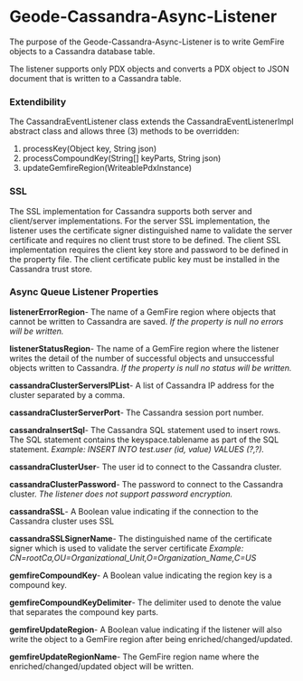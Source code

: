 # Geode-Cassandra-Async-Listener

The purpose of the Geode-Cassandra-Async-Listener is to write GemFire objects to a Cassandra database table. 

The listener supports only PDX objects and converts a PDX object to JSON document that is written to a Cassandra table. 

### Extendibility
The CassandraEventListener class extends the CassandraEventListenerImpl abstract class and allows three (3) methods to be overridden:
1.	processKey(Object key, String json) 
2.	processCompoundKey(String[] keyParts, String json)
3.	updateGemfireRegion(WriteablePdxInstance)

### SSL
The SSL implementation for Cassandra supports both server and client/server implementations. 
For the server SSL implementation, the listener uses the certificate signer distinguished name to validate the server certificate and requires no client trust store to be defined. 
The client SSL implementation requires the client key store and password to be defined in the property file. 
The client certificate public key must be installed in the Cassandra trust store.

### Async Queue Listener Properties

**listenerErrorRegion**- The name of a GemFire region where objects that cannot be written to Cassandra are saved. 
*If the property is null no errors will be written.*

**listenerStatusRegion**- The name of a GemFire region where the listener writes the detail of the number of successful objects and unsuccessful objects written to Cassandra. 
*If the property is null no status will be written.*

**cassandraClusterServersIPList**- A list of Cassandra IP address for the cluster separated by a comma.

**cassandraClusterServerPort**- The Cassandra session port number.

**cassandraInsertSql**- The Cassandra SQL statement used to insert rows. The SQL statement contains the keyspace.tablename as part of the SQL statement.
*Example: INSERT INTO test.user (id, value) VALUES (?,?).*

**cassandraClusterUser**- The user id to connect to the Cassandra cluster.

**cassandraClusterPassword**- The password to connect to the Cassandra cluster.
*The listener does not support password encryption.*

**cassandraSSL**- A Boolean value indicating if the connection to the Cassandra cluster uses SSL

**cassandraSSLSignerName**- The distinguished name of the certificate signer which is used to validate the server certificate
*Example: CN=rootCa,OU=Organizational_Unit,O=Organization_Name,C=US*

**gemfireCompoundKey**- A Boolean value indicating the region key is a compound key.

**gemfireCompoundKeyDelimiter**- The delimiter used to denote the value that separates the compound key parts. 

**gemfireUpdateRegion**- A Boolean value indicating if the listener will also write the object to a GemFire region after being enriched/changed/updated.

**gemfireUpdateRegionName**- The GemFire region name where the enriched/changed/updated object will be written.


